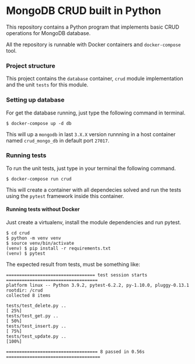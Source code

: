 # MongoDB CRUD built in Python

This repository contains a Python program that implements basic CRUD operations for MongoDB database.

All the repository is runnable with Docker containers and `docker-compose` tool.

### Project structure

This project contains the `database` container, `crud` module implementation and the unit `tests` for this module.

### Setting up database

For get the database running, just type the following command in terminal.

```shell
$ docker-compose up -d db
```

This will up a `mongodb` in last `3.X.X` version runnning in a host container named `crud_mongo_db` in default port `27017`.

### Running tests

To run the unit tests, just type in your terminal the following command.

```shell
$ docker-compose run crud
```

This will create a container with all dependecies solved and run the tests using the `pytest` framework inside this container.

#### Running tests without Docker

Just create a virtualenv, install the module dependencies and run pytest.

```shell
$ cd crud
$ python -m venv venv
$ source venv/bin/activate
(venv) $ pip install -r requirements.txt
(venv) $ pytest
```

The expected result from tests, must be something like:

    ================================== test session starts ===================================
    platform linux -- Python 3.9.2, pytest-6.2.2, py-1.10.0, pluggy-0.13.1
    rootdir: /crud
    collected 8 items

    tests/test_delete.py ..                                                             [ 25%]
    tests/test_get.py ..                                                                [ 50%]
    tests/test_insert.py ..                                                             [ 75%]
    tests/test_update.py ..                                                             [100%]

    =================================== 8 passed in 0.56s ====================================